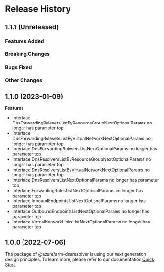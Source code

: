 # Release History

## 1.1.1 (Unreleased)

### Features Added

### Breaking Changes

### Bugs Fixed

### Other Changes

## 1.1.0 (2023-01-09)
    
**Features**

  - Interface DnsForwardingRulesetsListByResourceGroupNextOptionalParams no longer has parameter top
  - Interface DnsForwardingRulesetsListByVirtualNetworkNextOptionalParams no longer has parameter top
  - Interface DnsForwardingRulesetsListNextOptionalParams no longer has parameter top
  - Interface DnsResolversListByResourceGroupNextOptionalParams no longer has parameter top
  - Interface DnsResolversListByVirtualNetworkNextOptionalParams no longer has parameter top
  - Interface DnsResolversListNextOptionalParams no longer has parameter top
  - Interface ForwardingRulesListNextOptionalParams no longer has parameter top
  - Interface InboundEndpointsListNextOptionalParams no longer has parameter top
  - Interface OutboundEndpointsListNextOptionalParams no longer has parameter top
  - Interface VirtualNetworkLinksListNextOptionalParams no longer has parameter top
    
    
## 1.0.0 (2022-07-06)

The package of @azure/arm-dnsresolver is using our next generation design principles. To learn more, please refer to our documentation [Quick Start](https://aka.ms/js-track2-quickstart).
